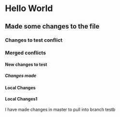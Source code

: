 # Hello World

## Made some changes to the file



### Changes to test conflict

### Merged conflicts

#### New changes to test

##### Changes made

#### Local Changes 

#### Local Changes1

I have made changes in master to pull into branch testb

